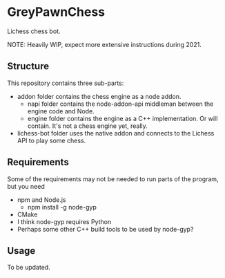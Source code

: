 # GreyPawnChess
Lichess chess bot.

NOTE: Heavily WIP, expect more extensive instructions during 2021.

## Structure
This repository contains three sub-parts:
* addon folder contains the chess engine as a node addon.
  * napi folder contains the node-addon-api middleman between the engine code and Node.
  * engine folder contains the engine as a C++ implementation. Or will contain. It's not a chess engine yet, really.
* lichess-bot folder uses the native addon and connects to the Lichess API to play some chess.

## Requirements
Some of the requirements may not be needed to run parts of the program, but you need 
* npm and Node.js
  * npm install -g node-gyp
* CMake
* I think node-gyp requires Python
* Perhaps some other C++ build tools to be used by node-gyp?

## Usage
To be updated.
